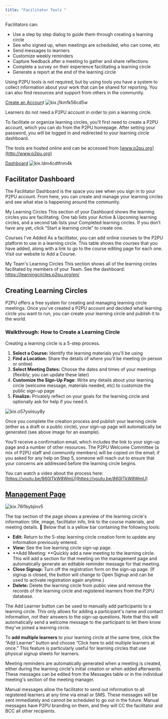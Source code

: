 ```yaml
---
title: "Facilitator Tools "
---
```

Facilitators can:

- Use a step by step dialog to guide them through creating a learning circle
- See who signed up, when meetings are scheduled, who can come, etc
- Send messages to learners
- Customize weekly reminders
- Capture feedback after a meeting to gather and share reflections
- Complete a survey on their experience facilitating a learning circle
- Generate a report at the end of the learning circle

Using P2PU tools is not required, but by using tools you have a system to collect information about your work that can be shared for reporting. You can also find resources and support from others in the community.


<a href="https://learningcircles.p2pu.org/en/accounts/login/" target="_blank">Create an Accoun</a>t
![kix.j1km1k56cd5w](assets/uploads/kix.j1km1k56cd5w.png)

Learners do not need a P2PU account in order to join a learning circle.

To facilitate or organize learning circles, you’ll first need to create a P2PU account, which you can do from the P2PU homepage. After setting your password, you will be logged in and redirected to your learning circle dashboard.

The tools are hosted online and can be accessed from [www.p2pu.org](http://www.p2pu.org)

[Dashboard](https://handbook.p2pu.org/tools-and-resources/tools-for-learning-circles/untitled)
![kix.ldm4cdtfnm4k](assets/uploads/kix.ldm4cdtfnm4k.png)

## Facilitator Dashboard

The Facilitator Dashboard is the space you see when you sign in to your P2PU account. From here, you can create and manage your learning circles and see what else is happening around the community. 

My Learning Circles
This section of your Dashboard shows the learning circles you are facilitating. One tab lists your Active & Upcoming learning circles, and a second tab lists your Completed learning circles. If you don’t have any yet, click “Start a learning circle” to create one.

Courses I've Added
As a facilitator, you can add online courses to the P2PU platform to use in a learning circle. This table shows the courses that you have added, along with a link to go to the course editing page for each one. Visit our website to Add a Course.

My Team's Learning Circles
This section shows all of the learning circles facilitated by members of your Team.
See the dashboard: <a href="https://learningcircles.p2pu.org/en/" target="_blank">https://learningcircles.p2pu.org/en/</a>


## Creating Learning Circles

P2PU offers a free system for creating and managing learning circle meetings. Once you've created a P2PU account and decided what learning circle you want to run, you can create your learning circle and publish it to the world.

### Walkthrough: How to Create a Learning Circle
Creating a learning circle is a 5-step process.
1. **Select a Course:** Identify the learning materials you'll be using
1. **Find a Location:** Share the details of where you'll be meeting (in person or online)
1. **Select Meeting Dates:** Choose the dates and times of your meetings (flexibly; you can update these later)
1. **Customize the Sign-Up Page**: Write any details about your learning circle (welcome message, materials needed, etc) to customize the public sign-up page
1. **Finalize:** Privately reflect on your goals for the learning circle and optionally ask for help if you need it.

![kix.o57ysiisuy8y](assets/uploads/kix.o57ysiisuy8y.png)

Once you complete the creation process and publish your learning circle (either as a draft or a public circle), your sign-up page will automatically be generated (see above image for an example).

You’ll receive a confirmation email, which includes the link to your sign-up page and a number of other resources. The P2PU Welcome Committee (a mix of P2PU staff and community members) will be copied on the email; if you asked for any help on Step 5, someone will reach out to ensure that your concerns are addressed before the learning circle begins. 

You can watch a video about the process here: [https://youtu.be/860ITkW8WmU](https://youtu.be/860ITkW8WmU)

## [Management Page](https://docs.p2pu.org/tools-and-resources/tools-for-learning-circles/managing-learning-circles)

![kix.76l1bybjinv5](assets/uploads/kix.76l1bybjinv5.png)

The top section of the page shows a preview of the learning circle's information: title, image, facilitator info, link to the course materials, and meeting details. 
Below that is a yellow bar containing the following tools:
- **Edit:** Return to the 5-step learning circle creation form to update any information previously entered.
- **View:** See the live learning circle sign-up page.
- **Add Meeting: **Quickly add a new meeting to the learning circle. This will add a section for that meeting on the management page and automatically generate an editable reminder message for that meeting.
- **Close Signup:** Turn off the registration form on the sign-up page. (If signup is closed, the button will change to Open Signup and can be used to activate registration again anytime.)
- **Delete:** Delete the learning circle from public view and remove the records of the learning circle and registered learners from the P2PU database.

The Add Learner button can be used to manually add participants to a learning circle. This only allows for adding a participant's name and contact information, not their answers to the sign-up questions. Note that this will automatically send a welcome message to the participant to let them know they've joined a learning circle.

To **add multiple learners** to your learning circle at the same time, click the “Add Learner” button and choose “Click here to add multiple learners at once.” This feature is particularly useful for learning circles that use physical signup sheets for learners.

Meeting reminders are automatically generated when a meeting is created, either during the learning circle's initial creation or when added afterwards. These messages can be edited from the Messages table or in the individual meeting's section of the meeting manager. 

Manual messages allow the facilitator to send out information to all registered learners at any time via email or SMS. These messages will be sent immediately and cannot be scheduled to go out in the future. Manual messages have P2PU branding on them, and they will CC the facilitator and BCC all other recipients.


